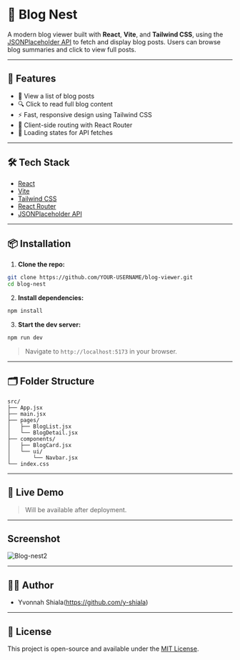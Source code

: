 
# 📝 Blog Nest

A modern blog viewer built with **React**, **Vite**, and **Tailwind CSS**, using the [JSONPlaceholder API](https://jsonplaceholder.typicode.com/posts) to fetch and display blog posts. Users can browse blog summaries and click to view full posts.

---

## 🚀 Features

- 📃 View a list of blog posts
- 🔍 Click to read full blog content
- ⚡ Fast, responsive design using Tailwind CSS
- 🔁 Client-side routing with React Router
- 🔄 Loading states for API fetches

---

## 🛠️ Tech Stack

- [React](https://reactjs.org/)
- [Vite](https://vitejs.dev/)
- [Tailwind CSS](https://tailwindcss.com/)
- [React Router](https://reactrouter.com/)
- [JSONPlaceholder API](https://jsonplaceholder.typicode.com/)

---

## 📦 Installation

1. **Clone the repo:**

```bash
git clone https://github.com/YOUR-USERNAME/blog-viewer.git
cd blog-nest
````

2. **Install dependencies:**

```bash
npm install
```

3. **Start the dev server:**

```bash
npm run dev
```

> Navigate to `http://localhost:5173` in your browser.

---

## 🗂️ Folder Structure

```
src/
├── App.jsx
├── main.jsx
├── pages/
│   ├── BlogList.jsx
│   └── BlogDetail.jsx
├── components/
│   ├── BlogCard.jsx
│   └── ui/
│       └── Navbar.jsx
└── index.css
```

---

## 🔗 Live Demo

> Will be available after deployment.

---

## Screenshot

![Blog-nest2](https://github.com/user-attachments/assets/296ea753-53d8-4f89-af9f-cad92fdd2465)

---

## 🧑‍💻 Author

* Yvonnah Shiala(https://github.com/y-shiala)

---

## 📄 License

This project is open-source and available under the [MIT License](LICENSE).

```


